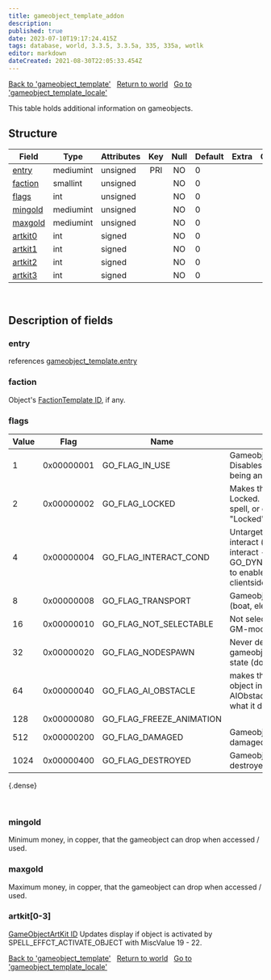 ```yaml
---
title: gameobject_template_addon
description:
published: true
date: 2023-07-10T19:17:24.415Z
tags: database, world, 3.3.5, 3.3.5a, 335, 335a, wotlk
editor: markdown
dateCreated: 2021-08-30T22:05:33.454Z
---
```


<a href="https://trinitycore.info/en/database/335/world/gameobject_template" class="mt-5 v-btn v-btn--depressed v-btn--flat v-btn--outlined theme--light v-size--default darkblue--text text--lighten-3"><span class="v-btn__content"><i aria-hidden="true" class="v-icon notranslate v-icon--left mdi mdi-arrow-left theme--light"></i><span>Back to 'gameobject_template'</span></span></a>&nbsp;&nbsp;&nbsp;<a href="https://trinitycore.info/en/database/335/world/home" class="mt-5 v-btn v-btn--depressed v-btn--flat v-btn--outlined theme--light v-size--default darkblue--text text--lighten-3"><span class="v-btn__content"><i aria-hidden="true" class="v-icon notranslate v-icon--left mdi mdi-home-outline theme--light"></i><span>Return to world</span></span></a>&nbsp;&nbsp;&nbsp;<a href="https://trinitycore.info/en/database/335/world/gameobject_template_locale" class="mt-5 v-btn v-btn--depressed v-btn--flat v-btn--outlined theme--light v-size--default darkblue--text text--lighten-3"><span class="v-btn__content"><span>Go to 'gameobject_template_locale'</span><i aria-hidden="true" class="v-icon notranslate v-icon--right mdi mdi-arrow-right theme--light"></i></span></a>

This table holds additional information on gameobjects.

## Structure

| Field | Type | Attributes | Key | Null | Default | Extra | Comment |
| --- | --- | --- | :---: | :---: | --- | --- | --- |
| [entry](#entry) | mediumint | unsigned | PRI | NO | 0 |  |  |
| [faction](#faction) | smallint | unsigned |  | NO | 0 |  |  |
| [flags](#flags) | int | unsigned |  | NO | 0 |  |  |
| [mingold](#mingold) | mediumint | unsigned |  | NO | 0 |  |  |
| [maxgold](#maxgold) | mediumint | unsigned |  | NO | 0 |  |  |
| [artkit0](#artkit[0-3]) | int | signed |  | NO | 0 |  |  |
| [artkit1](#artkit[0-3]) | int | signed |  | NO | 0 |  |  |
| [artkit2](#artkit[0-3]) | int | signed |  | NO | 0 |  |  |
| [artkit3](#artkit[0-3]) | int | signed |  | NO | 0 |  |  |
&nbsp;
## Description of fields

### entry
references [gameobject_template.entry](../world/gameobject_template#entry)
&nbsp;

### faction
Object's [FactionTemplate ID](/files/DBC/335/factiontemplate#id), if any.
&nbsp;

### flags
| Value | Flag | Name | Comment |
|-------|------|------|---------|
| 1 | 0x00000001 | GO_FLAG_IN_USE | Gameobject in use - Disables interaction while being animated |
| 2 | 0x00000002 | GO_FLAG_LOCKED | Makes the Gameobject Locked. Requires a key, spell, or event to be opened. "Locked" appears in tooltip |
| 4 | 0x00000004 | GO_FLAG_INTERACT_COND | Untargetable, cannot interact (condition to interact - requires GO_DYNFLAG_LO_ACTIVATE to enable interaction clientside) |
| 8 | 0x00000008 | GO_FLAG_TRANSPORT | Gameobject can transport (boat, elevator, car) |
| 16 | 0x00000010 | GO_FLAG_NOT_SELECTABLE | Not selectable (Not even in GM-mode) |
| 32 | 0x00000020 | GO_FLAG_NODESPAWN | Never despawns. Typical for gameobjects with on/off state (doors for example) |
| 64 | 0x00000040 | GO_FLAG_AI_OBSTACLE | makes the client register the object in something called AIObstacleMgr, unknown what it does |
| 128 | 0x00000080 | GO_FLAG_FREEZE_ANIMATION |  |
| 512 | 0x00000200 | GO_FLAG_DAMAGED | Gameobject has been siege damaged |
| 1024 | 0x00000400 | GO_FLAG_DESTROYED | Gameobject has been destroyed |
{.dense}

&nbsp;

### mingold
Minimum money, in copper, that the gameobject can drop when accessed / used.
&nbsp;

### maxgold
Maximum money, in copper, that the gameobject can drop when accessed / used.
&nbsp;

### artkit\[0-3]
[GameObjectArtKit ID](/files/DBC/335/gameobjectartkit#id)
Updates display if object is activated by SPELL_EFFCT_ACTIVATE_OBJECT with MiscValue 19 - 22.
&nbsp;

<a href="https://trinitycore.info/en/database/335/world/gameobject_template" class="mt-5 v-btn v-btn--depressed v-btn--flat v-btn--outlined theme--light v-size--default darkblue--text text--lighten-3"><span class="v-btn__content"><i aria-hidden="true" class="v-icon notranslate v-icon--left mdi mdi-arrow-left theme--light"></i><span>Back to 'gameobject_template'</span></span></a>&nbsp;&nbsp;&nbsp;<a href="https://trinitycore.info/en/database/335/world/home" class="mt-5 v-btn v-btn--depressed v-btn--flat v-btn--outlined theme--light v-size--default darkblue--text text--lighten-3"><span class="v-btn__content"><i aria-hidden="true" class="v-icon notranslate v-icon--left mdi mdi-home-outline theme--light"></i><span>Return to world</span></span></a>&nbsp;&nbsp;&nbsp;<a href="https://trinitycore.info/en/database/335/world/gameobject_template_locale" class="mt-5 v-btn v-btn--depressed v-btn--flat v-btn--outlined theme--light v-size--default darkblue--text text--lighten-3"><span class="v-btn__content"><span>Go to 'gameobject_template_locale'</span><i aria-hidden="true" class="v-icon notranslate v-icon--right mdi mdi-arrow-right theme--light"></i></span></a>

